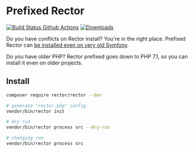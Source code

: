 # Prefixed Rector

[![Build Status Github Actions](https://img.shields.io/github/workflow/status/rectorphp/rector-prefixed/Code_Checks?style=flat-square)](https://github.com/rectorphp/rector-prefixed/actions)
[![Downloads](https://img.shields.io/packagist/dt/rector/rector.svg?style=flat-square)](https://packagist.org/packages/rector/rector-prefixed)

Do you have conflicts on Rector install? You're in the right place. Prefixed Rector can [be installed even on very old Symfony](https://getrector.org/blog/2020/01/20/how-to-install-rector-despite-composer-conflicts).

Do you have older PHP? Rector prefixed goes down to PHP 7.1, so you can install it even on older projects.

## Install

```bash
composer require rector/rector --dev
```

```bash
# generate "rector.php" config
vendor/bin/rector init

# dry run
vendor/bin/rector process src --dry-run

# changing run
vendor/bin/rector process src
```
